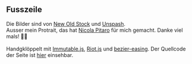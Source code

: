 <h2 style="display: hidden;">Fusszeile</h2>

Die Bilder sind von [New Old Stock](nos.twnsnd.co) und [Unspash](unsplash.com).<br />
Ausser mein Protrait, das hat [Nicola Pitaro](http://nicolapitaro.ch/indexcs.php) für mich gemacht. Danke viel mals! 🎉🎉<br /><br />
Handgklöppelt mit [Immutable.js](https://facebook.github.io/immutable-js/), [Riot.js](http://riotjs.com/) und [bezier-easing](https://github.com/gre/bezier-easing). Der Quellcode der Seite ist [hier](https://github.com/Kriegslustig/lucaschmid.net/blob/master/client/resume.js) einsehbar.<br />

